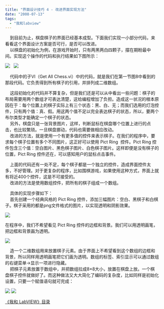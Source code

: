 ```yaml
---
title: "界面设计技巧 4 - 改进界面实现方法"
date: "2008-07-13"
tags: 
  - "我和labview"
---
```


    到目前为止，棋盘棋子的界面已经基本成型。下面我们实现一小部分代码，来看看这个界面设计方案是否可行，是否可以改进。  
    以棋盘的初始化为例，在游戏开始时，只有两黑两白四颗子，摆在期盼最中间。实现这个操作的代码和执行结果如下图所示：

[![](http://byfiles.storage.msn.com/y1pJfA214C_s3EIcwofVvEAo0ddiVUcF1Q8jqbi4L-UhW4ldPdhqq-3huR6AhogBqkEZiyKZfNR7wE?PARTNER=WRITER)](http://q0by9q.bay.livefilestore.com/y1poM3IxbZoTBYqK51py-_OkW7CF0gat6QniVgKL5pCyrvILODiMC5ZJ6HZuHwbdaYyNzFuVosYC6w?PARTNER=WRITER)   [![](http://byfiles.storage.msn.com/y1ppNkWhdyhSFU2IzR6a5xhW_CqiXQi9PbqwHgQFn2vJimXRyMDiw6oQVxYKAUvvqkHpO7Oou7Wjd4?PARTNER=WRITER)](http://byfiles.storage.msn.com/y1p904tWVEY_j4IgvbWA2xrYXlb8t8NSQzHOAomEtNENuVpfW8A8IQXjZJ74dDrrCwAeZB8LN6S3Io?PARTNER=WRITER)

    代码中的子VI（Get All Chess.vi）中的代码，就是我们在第一节图8中看到的那段代码。它负责得到所有棋子的引用，并排列成二维数组。

    这段初始化的代码并不算复杂，但是我们还是可以从中看出一些问题：棋子的布局需要用两个数组才可表达清楚，这给编程增加了负担。造成这一状况的根本原因在于：每个位置上的棋子实际上有三个状态：黑、白、无；而我们选用的灯泡控件，只有两个值：真、假。用这两个值不足以完全表达棋子的状态，所以，要两个布尔类型才能确定一个棋子的状态。  
    另外，棋盘只是一张背景图片，这样，判断鼠标在棋盘哪个位置上进行的点击，也比较繁琐。一旦棋盘挪动，代码也需要做相应改动。  
    改进的方法，就是使用一个有更多值的控件来表示棋子。在我们的程序中，要求每个棋子位置有多个不同图片，这正好可以使用 Pict Ring  控件。Pict Ring 控件包含三个值：空白图片、黑色棋子图片、白色棋子图片。这样即便是没有棋子的位置，Pict Ring 控件还在，可以感知用户的鼠标点击事件。

    上面的代码还有一处不足，每个棋子都是一个独立的控件，造成界面控件太多，不好管理。对于更复杂的程序，比如围棋游戏，如果使用这种方式，界面上就有将近400个控件，这是不可接受的。  
    改进的方法是使用数组控件，把所有的棋子组成一个数组。

    具体的实现步骤如下：  
    首先创建一个经典风格的 Pict Ring 控件，添加三幅图片：空白、黑棋子和白棋子。棋子采用的都是png文件格式的图片，以实现透明和阴影效果。

[![](http://byfiles.storage.msn.com/y1pKNO09aNm5dcpbdXKrEqddVfkhSdSe_9lInoG8OYr_9o4UXAj5PCaP4z73aXkUILelSJx41HHjmg?PARTNER=WRITER)](http://byfiles.storage.msn.com/y1pRyLL9fgf2p7vvTC6Dvv6EcVRH-1OkU2HpnB08tczv5Zm_3znV6d9tNNMjARvyzmZuYUOzznJSYA?PARTNER=WRITER)

在程序中，我们不希望看见 Pict Ring 控件的边框和背景。我们可以用透明画笔，把边框和背景画为透明。

[![](http://byfiles.storage.msn.com/y1p1Gw9NJi8kozXPDDyOL7wXlcUaFe0TtfZwgRuCPhSZiwo1g11G3uivKsxchrBFDzmxCt2jLaiCSs?PARTNER=WRITER)](http://byfiles.storage.msn.com/y1pjmdbLVe5vBiODHKIGPskxl7Szrygv5auXSJlK6FGJu94HR9_kAlqAZGhHt1FYuqgDzpENlCpVsc?PARTNER=WRITER)

    造一个二维数组用来放置棋子元素。由于界面上不希望看到这个数组的边框和背景，所以同样用透明画笔把它们画为透明。数组的标签、索引显示可以通过数组的右键菜单->显示一项进行隐藏。  
    把棋子元素放置于数组中，并把数组拉成8×8大小，放置在棋盘上放。一个棋盘棋子控件就做好了。而这种做法又大大简化了编码的复杂度，比如同样是初始化设置，只要一个赋值语句就可完成：

[![](http://byfiles.storage.msn.com/y1p1sWoBFvgPgQn7CgolhatdnFmZSL6ZTXTsfU_FxJN5zC4rDF1_CRW-OEWCQ2YFKxUUhk3guVbpv4?PARTNER=WRITER)](http://byfiles.storage.msn.com/y1pJjykgy-SMk3CprwK1FfGrSpNcSUZxmjDUitKOk_LEFv_tuK-achKN5YospCpO2wS-pkK6a-Vdrc?PARTNER=WRITER) [![](http://byfiles.storage.msn.com/y1phwbp8FnLMArj2_mK_LXkR8xgBQWqfGj4BwkKMQUMOqtSb_BJnAmHhYnQfz6f8gRIHO2RdxcUj14?PARTNER=WRITER)](http://byfiles.storage.msn.com/y1pS6ciadclCcw7_w_VSpFGvybiii7U3lTQpWjUOVkHQG892jn6bMswibCKDR0JSYwjuTBO2m--xag?PARTNER=WRITER)

[《我和 LabVIEW》目录](http://ruanqizhen.spaces.live.com/mmm2008-05-17_13.22/mmm2007-10-25_18.59/mmm2007-07-26_17.23/mmm2007-07-26_17.23/mmm2007-07-26_17.23/Blog/cns!1pU-rgQVTuuWM1TX8W8PfmDA!1073.entry)
